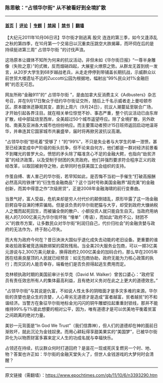 ### 陈思敏：“占领华尔街” 从不被看好到全境扩散

---

#### [首页](../../../..?n3393290) &nbsp;|&nbsp; [评论](../../../../../epoch-comment?n3393290) &nbsp;|&nbsp; [专题](../../../../../epoch-special?n3393290) &nbsp;|&nbsp; [禁闻](../../../../../epoch-news?n3393290) &nbsp;|&nbsp; [禁书](../../../../../books?n3393290) &nbsp;|&nbsp; [翻墙](https://github.com/gfw-breaker/nogfw/blob/master/README.md?n3393290)


<div class="post_content" id="artbody" itemprop="articleBody">
 <!-- article content begin -->
 <p>
  【大纪元2011年10月06日讯】华尔街才刚逃离
  <ok href="https://www.epochtimes.com/gb/tag/%E8%82%A1%E7%81%BE.html">
   股灾
  </ok>
  连连的第三季，如今又逢添乱之秋的第四季，在10月第一个交易日以沉重卖压跳空大跌揭幕，而环伺在后的是持续挺进第三周“
  <ok href="https://www.epochtimes.com/gb/tag/%E5%8D%A0%E9%A2%86%E5%8D%8E%E5%B0%94%E8%A1%97.html">
   占领华尔街
  </ok>
  ”的讨伐声浪。
 </p>
 <p>
  这场原本让媒体不知所为何来的抗议活动，非但未如《华尔街日报》“一尊半身雕像（失败之意）”的式微，反而烟硝四起，大展星火燎原之势。从群龙无首到统一发言，从20岁大学生到68岁越战老兵，从走走停停到带铺盖长期抗战，示威群众以前世贸大楼遗址不远的Zuccotti公园为根据地，幅射出“99%民众对1%金融巨鳄”的忍无可忍。
 </p>
 <p>
  网友所称“金融911”的“
  <ok href="https://www.epochtimes.com/gb/tag/%E5%8D%A0%E9%A2%86%E5%8D%8E%E5%B0%94%E8%A1%97.html">
   占领华尔街
  </ok>
  ”，是由加拿大反消费主义《Adbusters》杂志号召，并在9月17日聚众于纽约华尔街证交所，随后上千名示威者走上曼哈顿市区。原本媒体还静观其变，直到上周六（9月24日），抗议人潮蔓延至联合广场，才开始引起各界注目。就在相关单位惊觉不妙、事态严重，整个抗议活动已由东岸扩散，经中部延烧至西岸，全美超过50个城市遥望呼应。除了全境扩散，另外欧陆、南美及亚洲各大城市也纷纷响应。而主要策动者预计15日班师返回启动地温哥华，并串连其它国家城市共襄盛举，届时将再掀另波抗议高潮。
 </p>
 <p>
  “占领华尔街”怒吼着“受够了！”的“99%”，不只是失业者与大学生的单一泄愤，甚至已经演变成中产阶级的街头抗争，但不论来自何方，他们都是一群对经济前景看不到曙光的普罗大众。愤怒的矛头除了瞄准贪心不足的金融大鳄，也指向“劫贫济富”的经济政策，以及受制于财团的失灵政府。他们并强烈要求符合程序正义的政经改革，以取回被剥夺之物，此举同时也获美国工会组织的支持。
 </p>
 <p>
  作茧自缚、害人害己的华尔街，若早知如此，是否悔不当初一手催生“打破高报酬必然高风险铁律”的“衍生性金融商品”？这个当时号称美国金融界“超完美”的金融创新，而其中得意之作“次级房贷”，正是2008年金融海啸的前行变奏曲。
 </p>
 <p>
  当景气好，富人受益，危机来却是穷人付代价的颠倒错乱，原形毕露了这一场金融巨鳄自导自演的博弈骗局。但是该负责的华尔街肥猫与大亨，却受到政府大慷纳税人之慨而起死回生，而被骗全倒的散户、小额投资人就只能自生自灭。当政府用纳税人的7,000亿美元为华尔街坏账 “埋单”（粤语），而如此“政府不公，财团不义”的救市方案，让多数民众对华尔街“利润归自己，代价归社会”的金融贪婪与政府的无法作为，终于耐心尽失。
 </p>
 <p>
  而大有为政府今何在？昔日泱泱大国似乎退化成失去动能的老旧设备。更重要的谁来收拾政客被竞选捐款绑架的腐败残局。当全美20大服务业包商，可以一掷3亿美元游说与2,300万美元献金，换得政府2,000亿美金的加码合约，那么早在2005年困在纽奥良屋顶的人民就已经预言：如无包商协助，政府无能为力核心政策的执行；而灾区的人能否幸存，端看他们是否负担得起逃生费用而定。
 </p>
 <p>
  克林顿执政时期的美国前审计长华克（David M. Walker）曾苦口婆心：“政府官员有责任效忠所有人的集体最高利益，且有绝对义务对在此之上更大的道德效忠。”
 </p>
 <p>
  “占领华尔街”与其说是仇富，不如说人性太多的阴暗面才是多灾多难的来源。华尔街的贪婪也是众生的贪婪，人心卑劣无道德才是造成“富者越富，贫者越贫”的不和谐经济。当警方在象征华尔街地标金光闪闪的铜牛雕塑拉起重重封锁线，那并不能维持99%与1%彼此想要的相对公平，因为，唯有道德才是可以优美地平衡着贫富之间疏离的绝对力量。
 </p>
 <p>
  美钞一元背面是“In God We Trust”（我们信靠神），但人们的道德却在神的面前日渐败坏，就此沉沦为金钱奴隶。而用心耕耘得享甜美果实的“美国梦”，已被华尔街异化为以物质财富多寡来定义人生的功成名就与幸福快乐。
 </p>
 <p>
  占领还在持续，抗议群众何时打道回府？是昙花一现或死灰复燃另一个时、地、物？答案也许正如：华尔街的金融天堂失火了，但世人金钱游戏的大梦何时会清醒？
 </p>
 <!-- article content end -->
 <div id="below_article_ad">
 </div>
</div>


---

原文链接（需翻墙）：https://www.epochtimes.com/gb/11/10/6/n3393290.htm